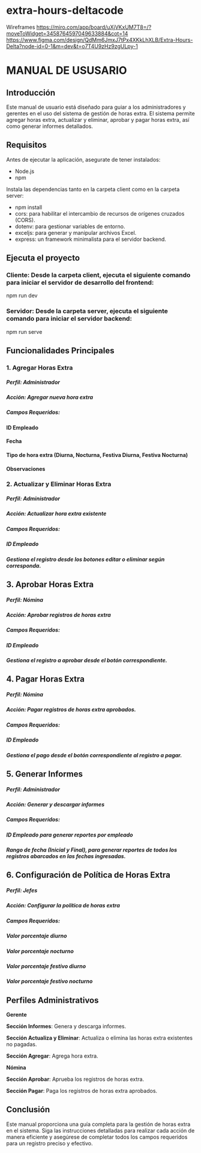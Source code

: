 # extra-hours-deltacode

Wireframes
https://miro.com/app/board/uXjVKxUM7T8=/?moveToWidget=3458764597049633884&cot=14
https://www.figma.com/design/QdMm6JmxJ7tPx4XKkLhXLB/Extra-Hours-Delta?node-id=0-1&m=dev&t=o7T4U9zHz9zgULpy-1

 # **MANUAL DE USUSARIO**
 
## **Introducción**

Este manual de usuario está diseñado para guiar a los administradores y gerentes en el uso del sistema de gestión de horas extra. El sistema permite agregar horas extra, actualizar y eliminar, aprobar y pagar horas extra, así como generar informes detallados.

## **Requisitos**

Antes de ejecutar la aplicación, asegurate de tener instalados:

+ Node.js
+ npm

Instala las dependencias tanto en la carpeta client como en la carpeta server:

+ npm install
+ cors: para habilitar el intercambio de recursos de orígenes cruzados (CORS).
+ dotenv: para gestionar variables de entorno.
+ exceljs: para generar y manipular archivos Excel.
+ express: un framework minimalista para el servidor backend.

## **Ejecuta el proyecto**

### **Cliente:** Desde la carpeta client, ejecuta el siguiente comando para iniciar el servidor de desarrollo del frontend:

npm run dev

### **Servidor:** Desde la carpeta server, ejecuta el siguiente comando para iniciar el servidor backend:

npm run serve


## **Funcionalidades Principales**

### 1. **Agregar Horas Extra**
   
##### **Perfil**: Administrador
##### **Acción**: Agregar nueva hora extra
##### **Campos Requeridos:**
#### ID Empleado
#### Fecha
#### Tipo de hora extra (Diurna, Nocturna, Festiva Diurna, Festiva Nocturna)
#### Observaciones

### 2. **Actualizar y Eliminar Horas Extra**
   
##### **Perfil**: Administrador
##### **Acción**: Actualizar hora extra existente
##### **Campos Requeridos**:
##### ID Empleado
##### Gestiona el registro desde los botones editar o eliminar según corresponda.


## 3.  **Aprobar Horas Extra**

##### **Perfil**: Nómina
##### **Acción**: Aprobar registros de horas extra
##### **Campos Requeridos**:
##### ID Empleado
##### Gestiona el registro a aprobar desde el botón correspondiente.

## 4.  **Pagar Horas Extra**

##### **Perfil**: Nómina
##### **Acción**: Pagar registros de horas extra aprobados.
##### **Campos Requeridos**:
##### ID Empleado
##### Gestiona el pago desde el botón correspondiente al registro a pagar.

## 5. **Generar Informes**
   
##### **Perfil**: Administrador
##### **Acción**: Generar y descargar informes
##### **Campos Requeridos**:
##### ID Empleado para generar reportes por empleado
##### Rango de fecha (Inicial y Final), para generar reportes de todos los registros abarcados en las fechas ingresadas.

## 6.  **Configuración de Política de Horas Extra**
 
##### **Perfil**: Jefes
##### **Acción**: Configurar la política de horas extra
##### **Campos Requeridos**:
##### Valor porcentaje diurno
##### Valor porcentaje nocturno
##### Valor porcentaje festivo diurno
##### Valor porcentaje festivo nocturno


## **Perfiles Administrativos**

**Gerente**

**Sección Informes**: Genera y descarga informes.

**Sección Actualiza y Eliminar**: Actualiza o elimina las horas extra existentes no pagadas.

**Sección Agregar**: Agrega hora extra.

**Nómina**

**Sección Aprobar**: Aprueba los registros de horas extra.

**Sección Pagar**: Paga los registros de horas extra aprobados.

## **Conclusión**
Este manual proporciona una guía completa para la gestión de horas extra en el sistema. Siga las instrucciones detalladas para realizar cada acción de manera eficiente y asegúrese de completar todos los campos requeridos para un registro preciso y efectivo.
